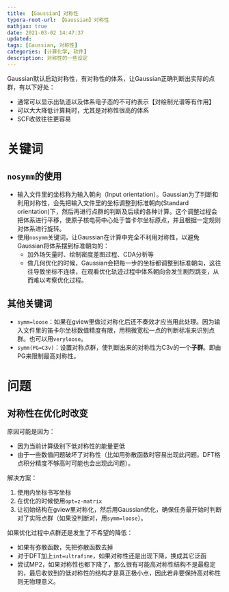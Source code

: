 ```yaml
---
title: 【Gaussian】对称性
typora-root-url: 【Gaussian】对称性
mathjax: true
date: 2021-03-02 14:47:37
updated:
tags: [Gaussian, 对称性]
categories: [计算化学, 软件]
description: 对称性的一些设定
---
```




Gaussian默认启动对称性，有对称性的体系，让Gaussian正确判断出实际的点群，有以下好处：

- 通常可以显示出轨道以及体系电子态的不可约表示【对绘制光谱等有作用】
- 可以大大降低计算耗时，尤其是对称性很高的体系
- SCF收敛往往更容易

# 关键词

## `nosymm`的使用

- 输入文件里的坐标称为输入朝向（Input orientation）。Gaussian为了判断和利用对称性，会先把输入文件里的坐标调整到标准朝向(Standard orientation)下，然后再进行点群的判断及后续的各种计算。这个调整过程会把体系进行平移，使原子核电荷中心处于笛卡尔坐标原点，并且根据一定规则对体系进行旋转。
- 使用`nosymm`关键词，让Gaussian在计算中完全不利用对称性，以避免Gaussian将体系摆到标准朝向的：
  - 加外场矢量时、绘制密度差图过程、CDA分析等
  - 做几何优化的时候，Gaussian会把每一步的坐标都调整到标准朝向，这往往导致坐标不连续，在观看优化轨迹过程中体系朝向会发生剧烈跳变，从而难以考察优化过程。

## 其他关键词

- `symm=loose`：如果在gview里做过对称化后还不奏效才应当用此处理。因为输入文件里的笛卡尔坐标数值精度有限，用稍微宽松一点的判断标准来识别点群。也可以用`veryloose`。
- `symm(PG=C3v)`：设置对称点群，使判断出来的对称性为C3v的一个**子群**。即由PG来限制最高对称性。

# 问题

## 对称性在优化时改变

原因可能是因为：

- 因为当前计算级别下低对称性的能量更低
- 由于一些数值问题破坏了对称性（比如用弥散函数时容易出现此问题。DFT格点积分精度不够高时可能也会出现此问题）。

解决方案：

1. 使用内坐标书写坐标
2. 在优化的时候使用`opt=z-matrix`
3. 让初始结构在gview里对称化，然后用Gaussian优化，确保任务最开始时判断对了实际点群（如果没判断对，用`symm=loose`）。

如果优化过程中点群还是发生了不希望的降低：

- 如果有弥散函数，先把弥散函数去掉
- 对于DFT加上`int=ultrafine`，如果对称性还是出现下降，换成其它泛函
- 尝试MP2，如果对称性也都下降了，那么很有可能高对称性结构不是最稳定的，最后收敛到的低对称性的结构才是真正极小点，因此若非要保持高对称性则无物理意义。

